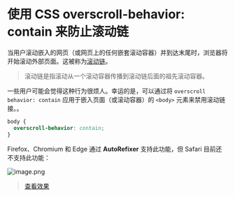 # 使用 CSS overscroll-behavior: contain 来防止滚动链

当用户滚动嵌入的网页（或网页上的任何嵌套滚动容器）并到达末尾时，浏览器将开始滚动外部页面。这被称为[滚动链](https://drafts.csswg.org/css-overscroll-behavior/#scroll-chaining)。

> 滚动链是指滚动从一个滚动容器传播到滚动链后面的祖先滚动容器。

一些用户可能会觉得这种行为很烦人。幸运的是，可以通过将 `overscroll behavior: contain` 应用于嵌入页面（或滚动容器）的 `<body>` 元素来禁用滚动链接。。

```css
body {
  overscroll-behavior: contain;
}
```

Firefox、Chromium 和 Edge 通过 **AutoRefixer** 支持此功能，但 Safari 目前还不支持此功能：

![image.png](https://upload-images.jianshu.io/upload_images/18281896-671fb079086cac7a.png?imageMogr2/auto-orient/strip%7CimageView2/2/w/1240)

> [查看效果](https://codepen.io/lio-zero/pen/LYeLZqw)
